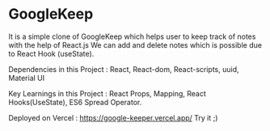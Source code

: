# GoogleKeep

It is a simple clone of GoogleKeep which helps user to keep track of notes with the help of React.js
We can add and delete notes which is possible due to React Hook (useState).

Dependencies in this Project : React, React-dom, React-scripts, uuid, Material UI

Key Learnings in this Project : React Props, Mapping, React Hooks(UseState), ES6 Spread Operator.

Deployed on Vercel : https://google-keeper.vercel.app/
Try it ;)
